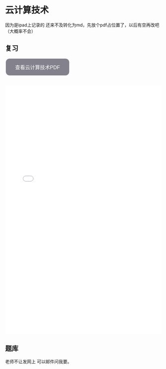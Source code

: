 <style>
    .button {
        background-color: #83818c; /* 绿色背景 */
        border: none; /* 无边框 */
        color: white; /* 白色文字 */
        padding: 15px 30px; /* 按钮内边距 */
        text-align: center; /* 文字居中 */
        text-decoration: none; /* 无下划线 */
        display: inline-block; /* 内联块元素 */
        font-size: 16px; /* 文字大小 */
        margin: 2px 2px; /* 外边距 */
        cursor: pointer; /* 鼠标悬停时显示手型光标 */
        border-radius: 12px; /* 圆角边框 */
    }
</style>
# 云计算技术
因为是ipad上记录的 还来不及转化为md，先放个pdf占位置了，以后有空再改吧（大概率不会）
## 复习
<button class="button" onclick="openPDF()">查看云计算技术PDF</button>
<br>
<br>
<!-- 使用iframe -->
<!-- 该方法会受iframe标签兼容性限制 -->
<iframe
src="/pdfjs/web/viewer.html?file=/pdfjs/web/云计算技术.pdf"
frameborder="0"
style="height: 800px; width: 100%"
></iframe>

<!-- JavaScript 实现跳转 -->
<script type="text/javascript">
    function openPDF() {
        window.open("/pdfjs/web/viewer.html?file=/pdfjs/web/云计算技术.pdf");
    }
</script>


## 题库

老师不让发网上 可以邮件问我要。
